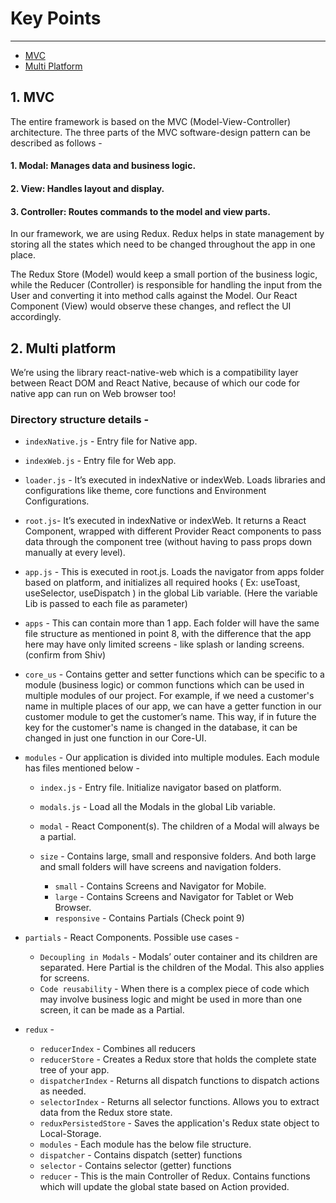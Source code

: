 
# Key Points

<hr>

- [MVC](#mvc)
- [Multi Platform](#multi-platform)

<a name="mvc"></a>
## 1. MVC
The entire framework is based on the MVC (Model-View-Controller) architecture.
The three parts of the MVC software-design pattern can be described as follows -
#### 1. Modal: Manages data and business logic.

#### 2. View: Handles layout and display.

#### 3. Controller: Routes commands to the model and view parts.

In our framework, we are using Redux. Redux helps in state management by storing all the states which need to be changed throughout the app in one place.


The Redux Store (Model) would keep a small portion of the business logic, while the Reducer (Controller) is responsible for handling the input from the User and converting it into method calls against the Model. Our React Component (View) would observe these changes, and reflect the UI accordingly.

<a name="multi-platform"></a>
## 2. Multi platform

We’re using the library react-native-web which is a compatibility layer between React DOM and React Native, because of which our code for native app can run on Web browser too!





### Directory structure details -

- `indexNative.js` - Entry file for Native app.
- `indexWeb.js` - Entry file for Web app.

- `loader.js` - It’s executed in indexNative or indexWeb. Loads libraries and configurations like theme, core functions and Environment Configurations.

- `root.js`- It’s executed in indexNative or indexWeb. It returns a React Component, wrapped with different Provider React components to pass data through the component tree (without having to pass props down manually at every level).

- `app.js` - This is executed in root.js. Loads the navigator from apps folder based on platform, and initializes all required hooks ( Ex: useToast, useSelector, useDispatch ) in the global Lib variable. (Here the variable Lib is passed to each file as parameter)
- `apps` - This can contain more than 1 app. Each folder will have the same file structure as mentioned in point 8, with the difference that the app here may have only limited screens - like splash or landing screens. (confirm from Shiv)
- `core_us` - Contains getter and setter functions which can be specific to a module (business logic) or common functions which can be used in multiple modules of our project.
For example, if we need a customer's name in multiple places of our app, we can have a getter function in our customer module to get the customer’s name. This way, if in future the key for the customer's name is changed in the database, it can be changed in just one function in our Core-UI.
- `modules` - Our application is divided into multiple modules. Each module has files mentioned below -
   - `index.js` - Entry file. Initialize navigator based on platform.
   - `modals.js` - Load all the Modals in the global Lib variable.
   - `modal`  - React Component(s). The children of a Modal will always be a partial.
   - `size`  - Contains large, small and responsive folders. And both large and small folders will have screens and navigation folders.
   
      - `small` - Contains Screens and Navigator for Mobile.
      - `large` -  Contains Screens and Navigator for Tablet or Web Browser.
      - `responsive` - Contains Partials (Check point 9)

- `partials` - React Components. Possible use cases - 
    - `Decoupling in Modals` - Modals’ outer container and its children are separated. Here Partial is the children of the Modal. This also applies for screens.
    - `Code reusability` - When there is a complex piece of code which may involve business logic and might be used in more than one screen, it can be made as a Partial.

- `redux` -
    - `reducerIndex` -  Combines all reducers
    - `reducerStore` -  Creates a Redux store that holds the complete state tree of your app.
    - `dispatcherIndex` -   Returns all dispatch functions to dispatch actions as needed.
    - `selectorIndex` -  Returns all selector functions. Allows you to extract data from the Redux store state.
    - `reduxPersistedStore` - Saves the application's Redux state object to Local-Storage.
    - `modules` - Each module has the below file structure.
    - `dispatcher` -  Contains dispatch (setter) functions
    - `selector` -  Contains selector (getter) functions
    - `reducer` - This is the main Controller of Redux. Contains functions which will update the global state based on Action provided.
